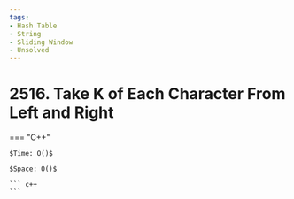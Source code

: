 ```yaml
---
tags:
- Hash Table
- String
- Sliding Window
- Unsolved
---
```



# 2516. Take K of Each Character From Left and Right

=== "C++"

    $Time: O()$

    $Space: O()$

    ``` c++
    ```